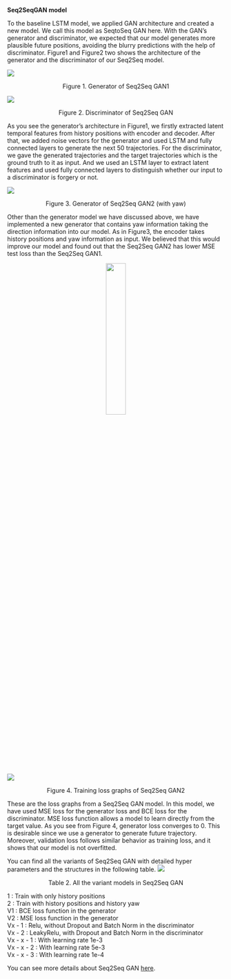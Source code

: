 **Seq2SeqGAN model**

To the baseline LSTM model, we applied GAN architecture and created a new model. We call this model as SeqtoSeq GAN here. With the GAN’s generator and discriminator, we expected that our model generates more plausible future positions, avoiding the blurry predictions with the help of discriminator. Figure1 and Figure2 two shows the architecture of the generator and the discriminator of our Seq2Seq model.

![](https://github.com/deepnewworld/csci566-project/blob/master/src/images/main/GAN1.png)
<div align="center">Figure 1. Generator of Seq2Seq GAN1</div>

![](https://github.com/deepnewworld/csci566-project/blob/master/src/images/main/GAN2.png)
<div align="center">Figure 2. Discriminator of Seq2Seq GAN</div>

As you see the generator’s architecture in Figure1, we firstly extracted latent temporal features from history positions with encoder and decoder. After that, we added noise vectors for the generator and used LSTM and fully connected layers to generate the next 50 trajectories. For the discriminator, we gave the generated trajectories and the target trajectories which is the ground truth to it as input. And we used an LSTM layer to extract latent features and used fully connected layers to distinguish whether our input to a discriminator is forgery or not.


![](https://github.com/deepnewworld/csci566-project/blob/master/src/images/main/GAN3.png)
<div align="center">Figure 3. Generator of Seq2Seq GAN2 (with yaw)</div>
                                    
Other than the generator model we have discussed above, we have implemented a new generator that contains yaw information taking the direction information into our model. As in Figure3, the encoder takes history positions and yaw information as input. We believed that this would improve our model and found out that the Seq2Seq GAN2 has lower MSE test loss than the Seq2Seq GAN1.
<p align="center">
  <img width="30%" src="https://github.com/deepnewworld/csci566-project/blob/master/src/images/main/GAN9.png">
</p>

![](https://github.com/deepnewworld/csci566-project/blob/master/src/images/main/GAN4.png)
<div align="center">Figure 4. Training loss graphs of Seq2Seq GAN2</div>
                           
These are the loss graphs from a Seq2Seq GAN model. In this model, we have used MSE loss for the generator loss and BCE loss for the discriminator. MSE loss function allows a model to learn directly from the target value. As you see from Figure 4, generator loss converges to 0. This is desirable since we use a generator to generate future trajectory. Moreover, validation loss follows similar behavior as training loss, and it shows that our model is not overfitted.
                               
You can find all the variants of Seq2Seq GAN with detailed hyper parameters and the structures in the following table.
![](https://github.com/deepnewworld/csci566-project/blob/master/src/images/main/GAN8.png)
<div align="center">Table 2. All the variant models in Seq2Seq GAN</div>
                        
1 : Train with only history positions         
2 : Train with history positions and history yaw        
V1 : BCE loss function in the generator     
V2 : MSE loss function in the generator         
Vx - 1 : Relu, without Dropout and Batch Norm in the discriminator         
Vx - 2 : LeakyRelu, with Dropout and Batch Norm in the discriminator         
Vx - x - 1 : With learning rate 1e-3       
Vx - x - 2 : With learning rate 5e-3         
Vx - x - 3 : With learning rate 1e-4          

You can see more details about Seq2Seq GAN [here](https://deepnewworld.github.io/csci566-project/#/seq2seqGAN).
